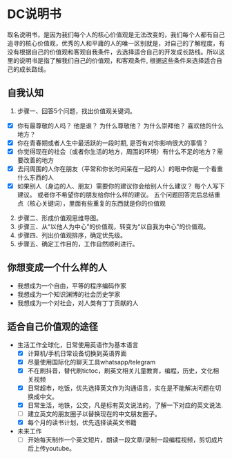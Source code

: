# DC说明书
取名说明书，是因为我们每个人的核心价值观是无法改变的，我们每个人都有自己追寻的核心价值观，优秀的人和平庸的人的唯一区别就是，对自己的了解程度，有没有根据自己的价值观和客观自我条件，去选择适合自己的开发成长路线。所以这里的说明书是指了解我们自己的价值观，和客观条件, 根据这些条件来选择适合自己的成长路线。

## 自我认知
1. 步骤一、回答5个问题，找出价值观关键词。
  - [x] 你有最尊敬的人吗？ 他是谁？ 为什么尊敬他？ 为什么崇拜他？ 喜欢他的什么地方？
  - [x] 你在青春期或者人生中最活跃的一段时期, 是否有对你影响很大的事情？
  - [x] 你觉得现在的社会（或者你生活的地方，周围的环境）有什么不足的地方？需要改善的地方
  - [x] 去问周围的人你在朋友（平常和你长时间呆在一起的人）的眼中你是一个看重什么东西的人
  - [x] 如果别人（身边的人、朋友）需要你的建议你会给别人什么建议？ 每个人写下建议。 或者你不希望你的朋友给你什么样的建议。
  五个问题回答完后总结重点（核心关键词），里面有些重复的东西就是你的价值观
2. 步骤二、形成价值观思维导图。
3. 步骤三、从“以他人为中心”的价值观，转变为“以自我为中心”的价值观。
4. 步骤四、列出价值观排序，确定优先级。
5. 步骤五、确定工作目的，工作自然顺利进行。


## 你想变成一个什么样的人
- 我想成为一个自由，平等的程序编码作家
- 我想成为一个知识渊博的社会历史学家
- 我想成为一个对社会，对人类有丁丁贡献的人

## 适合自己价值观的途径
- 生活工作全球化，日常使用英语作为基本语言
  - [x] 计算机/手机日常设备切换到英语界面
  - [x] 尽量使用国际化的聊天工具whatsapp/telegram
  - [x] 不在刷抖音，替代刷tictoc，刷英文相关儿童教育，编程，历史，文化相关视频
  - [x] 日常超市，吃饭，优先选择英文作为沟通语言，实在是不能解决问题在切换成中文。
  - [x] 日常生活，地铁，公交，凡是标有英文说法的，了解一下对应的英文说法.
  - [ ] 建立英文的朋友圈子以替换现在的中文朋友圈子。
  - [x] 每个月的读书计划，优先选择读英文书籍

- 未来工作
  - [ ] 开始每天制作一个英文短片，朗读一段文章/录制一段编程视频，剪切成片后上传youtube。

